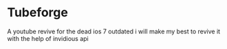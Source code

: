 # Tubeforge
A youtube revive for the dead ios 7 outdated i will make my best to revive it with the help of invidious api
